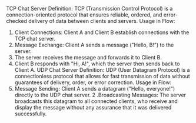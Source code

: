 TCP Chat Server
Definition: TCP (Transmission Control Protocol) is a connection-oriented protocol that ensures reliable, ordered, and error-checked delivery of data between clients and servers.
Usage in Flow:
1. Client Connections: Client A and Client B establish connections with the TCP chat server.
2. Message Exchange: Client A sends a message ("Hello, B!") to the server.
3. The server receives the message and forwards it to Client B.
4. Client B responds with "Hi, A!", which the server then sends back to Client A.
UDP Chat Server
Definition: UDP (User Datagram Protocol) is a connectionless protocol that allows for fast transmission of data without guarantees of delivery, order, or error correction.
Usage in Flow:
1. Message Sending: Client A sends a datagram ("Hello, everyone!") directly to the UDP chat server.
2 .Broadcasting Messages: The server broadcasts this datagram to all connected clients, who receive and display the message without any assurance that it was delivered successfully.
